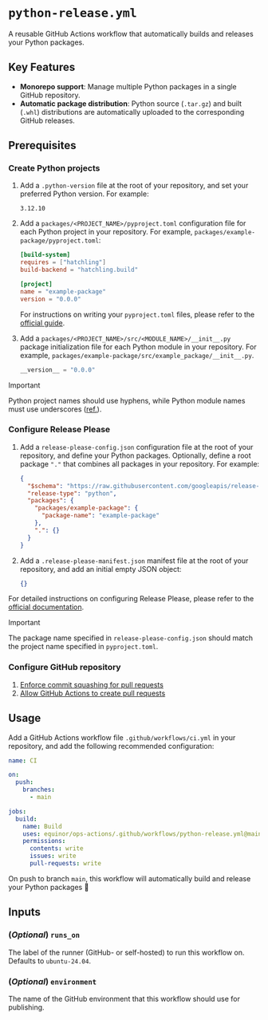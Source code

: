 # `python-release.yml`

A reusable GitHub Actions workflow that automatically builds and releases your Python packages.

## Key Features

- **Monorepo support**: Manage multiple Python packages in a single GitHub repository.
- **Automatic package distribution**: Python source (`.tar.gz`) and built (`.whl`) distributions are automatically uploaded to the corresponding GitHub releases.

## Prerequisites

### Create Python projects

1. Add a `.python-version` file at the root of your repository, and set your preferred Python version. For example:

    ```plaintext
    3.12.10
    ```

1. Add a `packages/<PROJECT_NAME>/pyproject.toml` configuration file for each Python project in your repository. For example, `packages/example-package/pyproject.toml`:

    ```toml
    [build-system]
    requires = ["hatchling"]
    build-backend = "hatchling.build"

    [project]
    name = "example-package"
    version = "0.0.0"
    ```

    For instructions on writing your `pyproject.toml` files, please refer to the [official guide](https://packaging.python.org/en/latest/guides/writing-pyproject-toml/).

1. Add a `packages/<PROJECT_NAME>/src/<MODULE_NAME>/__init__.py` package initialization file for each Python module in your repository. For example, `packages/example-package/src/example_package/__init__.py`.

    ```python
    __version__ = "0.0.0"
    ```

> [!IMPORTANT]
> Python project names should use hyphens, while Python module names must use underscores ([ref.](https://packaging.python.org/en/latest/discussions/distribution-package-vs-import-package/#how-do-distribution-package-names-and-import-package-names-compare)).

### Configure Release Please

1. Add a `release-please-config.json` configuration file at the root of your repository, and define your Python packages. Optionally, define a root package `"."` that combines all packages in your repository. For example:

    ```json
    {
      "$schema": "https://raw.githubusercontent.com/googleapis/release-please/main/schemas/config.json",
      "release-type": "python",
      "packages": {
        "packages/example-package": {
          "package-name": "example-package"
        },
        ".": {}
      }
    }
    ```

1. Add a `.release-please-manifest.json` manifest file at the root of your repository, and add an initial empty JSON object:

    ```json
    {}
    ```

For detailed instructions on configuring Release Please, please refer to the [official documentation](https://github.com/googleapis/release-please/blob/main/docs/manifest-releaser.md).

> [!IMPORTANT]
> The package name specified in `release-please-config.json` should match the project name specified in `pyproject.toml`.

### Configure GitHub repository

1. [Enforce commit squashing for pull requests](https://docs.github.com/en/repositories/configuring-branches-and-merges-in-your-repository/configuring-pull-request-merges/configuring-commit-squashing-for-pull-requests)
1. [Allow GitHub Actions to create pull requests](https://docs.github.com/en/repositories/managing-your-repositorys-settings-and-features/enabling-features-for-your-repository/managing-github-actions-settings-for-a-repository#preventing-github-actions-from-creating-or-approving-pull-requests)

## Usage

Add a GitHub Actions workflow file `.github/workflows/ci.yml` in your repository, and add the following recommended configuration:

```yaml
name: CI

on:
  push:
    branches:
      - main

jobs:
  build:
    name: Build
    uses: equinor/ops-actions/.github/workflows/python-release.yml@main
    permissions:
      contents: write
      issues: write
      pull-requests: write

```

On push to branch `main`, this workflow will automatically build and release your Python packages 🚀

## Inputs

### (*Optional*) `runs_on`

The label of the runner (GitHub- or self-hosted) to run this workflow on. Defaults to `ubuntu-24.04`.

### (*Optional*) `environment`

The name of the GitHub environment that this workflow should use for publishing.
